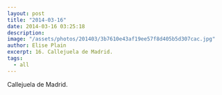 ```yaml
---
layout: post
title: "2014-03-16"
date: 2014-03-16 03:25:18
description: 
image: "/assets/photos/201403/3b7610e43af19ee57f8d405b5d307cac.jpg"
author: Elise Plain
excerpt: 16. Callejuela de Madrid.
tags: 
  - all
---
```


Callejuela de Madrid.
<p></p>
